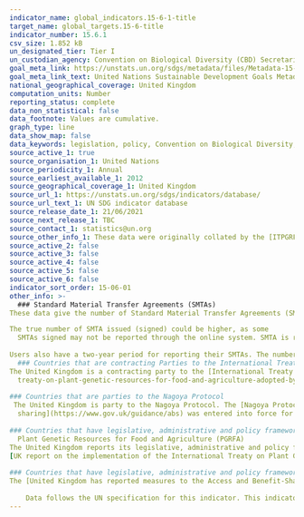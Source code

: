 ```yaml
---
indicator_name: global_indicators.15-6-1-title
target_name: global_targets.15-6-title
indicator_number: 15.6.1
csv_size: 1.852 kB
un_designated_tier: Tier I
un_custodian_agency: Convention on Biological Diversity (CBD) Secretariat
goal_meta_link: https://unstats.un.org/sdgs/metadata/files/Metadata-15-06-01.pdf
goal_meta_link_text: United Nations Sustainable Development Goals Metadata (PDF 215 KB)
national_geographical_coverage: United Kingdom
computation_units: Number
reporting_status: complete
data_non_statistical: false
data_footnote: Values are cumulative.
graph_type: line
data_show_map: false
data_keywords: legislation, policy, Convention on Biological Diversity, FAO 
source_active_1: true
source_organisation_1: United Nations
source_periodicity_1: Annual
source_earliest_available_1: 2012
source_geographical_coverage_1: United Kingdom
source_url_1: https://unstats.un.org/sdgs/indicators/database/
source_url_text_1: UN SDG indicator database
source_release_date_1: 21/06/2021
source_next_release_1: TBC
source_contact_1: statistics@un.org
source_other_info_1: These data were originally collated by the [ITPGRFA Secretariat](http://www.fao.org/plant-treaty/areas-of-work/compliance/compliance-reports/en/)
source_active_2: false
source_active_3: false
source_active_4: false
source_active_5: false
source_active_6: false
indicator_sort_order: 15-06-01
other_info: >-
  ### Standard Material Transfer Agreements (SMTAs)     
These data give the number of Standard Material Transfer Agreements (SMTAs) reported through the online system of the International Treaty (Easy-SMTA).        

The true number of SMTA issued (signed) could be higher, as some
  SMTAs signed may not be reported through the online system. SMTA is reported by users, not by a government focal point.  
  
Users also have a two-year period for reporting their SMTAs. The number reported for a specific year may therefore change during the following two years.
  ### Countries that are contracting Parties to the International Treaty on Plant Genetic Resources for Food and Agriculture (PGRFA)     
The United Kingdom is a contracting party to the [International Treaty on PGRFA](https://www.gov.uk/government/publications/ts-no212015-international-
  treaty-on-plant-genetic-resources-for-food-and-agriculture-adopted-by-the-thirty-first-session-of-the-fao-conference-in)  
    
### Countries that are parties to the Nagoya Protocol   
 The United Kingdom is party to the Nagoya Protocol. The [Nagoya Protocol on access and benefit
  sharing](https://www.gov.uk/guidance/abs) was entered into force for the United Kingdom in May 2016.  
    
### Countries that have legislative, administrative and policy framework or measures reported through the Online Reporting System on Compliance of the International Treaty on
  Plant Genetic Resources for Food and Agriculture (PGRFA)    
The United Kingdom reports its legislative, administrative and policy framework through the Online Reporting System. See Article 4 of the 
[UK report on the implementation of the International Treaty on Plant Genetic Resources for Food and Agriculture (ITPGRFA)](http://www.fao.org/plant-treaty/areas-of-work/compliance/compliance-reports/en/).  
    
### Countries that have legislative, administrative and policy framework or measures reported to the Access and Benefit-Sharing Clearing-House      
The [United Kingdom has reported measures to the Access and Benefit-Sharing Clearing-House]( https://absch.cbd.int/countries/GB).  
    
    Data follows the UN specification for this indicator. This indicator has not been identified in collaboration with topic experts.
---
```

 
